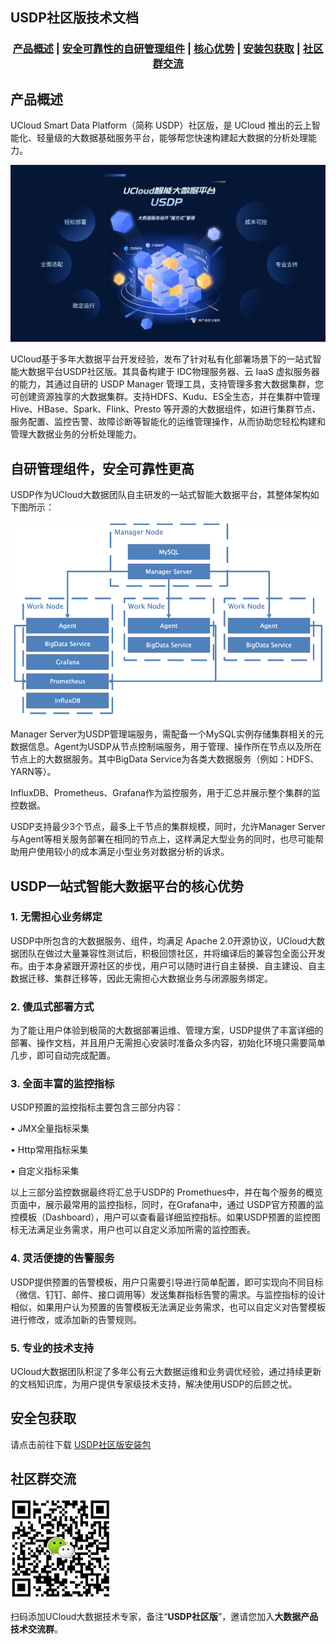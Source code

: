 ## USDP社区版技术文档



### <center>[产品概述](usdp_community/README?id=产品概述)   |   [安全可靠性的自研管理组件](usdp_community/README?id=自研管理组件，安全可靠性更高)   |   [核心优势](usdp_community/README?id=USDP一站式智能大数据平台的核心优势)   |   [安装包获取](usdp_community/README?id=安全包获取)   |   [社区群交流](usdp_community/README?id=社区群交流)</center>   



## 产品概述

UCloud Smart Data Platform（简称 USDP）社区版，是 UCloud 推出的云上智能化、轻量级的大数据基础服务平台，能够帮您快速构建起大数据的分析处理能力。

![USDP智能大数据平台产品形象大图](images/USDP智能大数据平台产品形象大图.png)

UCloud基于多年大数据平台开发经验，发布了针对私有化部署场景下的一站式智能大数据平台USDP社区版。其具备构建于 IDC物理服务器、云 IaaS 虚拟服务器的能力，其通过自研的 USDP Manager 管理工具，支持管理多套大数据集群，您可创建资源独享的大数据集群。支持HDFS、Kudu、ES全生态，并在集群中管理Hive、HBase、Spark、Flink、Presto 等开源的大数据组件，如进行集群节点、服务配置、监控告警、故障诊断等智能化的运维管理操作，从而协助您轻松构建和管理大数据业务的分析处理能力。

## 自研管理组件，安全可靠性更高

USDP作为UCloud大数据团队自主研发的一站式智能大数据平台，其整体架构如下图所示：

![USDP智能大数据平台产品形象大图](images/USDP架构图.png)

Manager Server为USDP管理端服务，需配备一个MySQL实例存储集群相关的元数据信息。Agent为USDP从节点控制端服务，用于管理、操作所在节点以及所在节点上的大数据服务。其中BigData Service为各类大数据服务（例如：HDFS、YARN等）。

InfluxDB、Prometheus、Grafana作为监控服务，用于汇总并展示整个集群的监控数据。

USDP支持最少3个节点，最多上千节点的集群规模，同时，允许Manager Server与Agent等相关服务部署在相同的节点上，这样满足大型业务的同时，也尽可能帮助用户使用较小的成本满足小型业务对数据分析的诉求。

## USDP一站式智能大数据平台的核心优势

### 1. 无需担心业务绑定

USDP中所包含的大数据服务、组件，均满足 Apache 2.0开源协议，UCloud大数据团队在做过大量兼容性测试后，积极回馈社区，并将编译后的兼容包全面公开发布。由于本身紧跟开源社区的步伐，用户可以随时进行自主替换、自主建设、自主数据迁移、集群迁移等，因此无需担心大数据业务与闭源服务绑定。

### 2. 傻瓜式部署方式

为了能让用户体验到极简的大数据部署运维、管理方案，USDP提供了丰富详细的部署、操作文档，并且用户无需担心安装时准备众多内容，初始化环境只需要简单几步，即可自动完成配置。

### 3. 全面丰富的监控指标

USDP预置的监控指标主要包含三部分内容：

• JMX全量指标采集

• Http常用指标采集

• 自定义指标采集

以上三部分监控数据最终将汇总于USDP的 Promethues中，并在每个服务的概览页面中，展示最常用的监控指标，同时，在Grafana中，通过 USDP官方预置的监控模板（Dashboard），用户可以查看最详细监控指标。如果USDP预置的监控图标无法满足业务需求，用户也可以自定义添加所需的监控图表。

### 4. 灵活便捷的告警服务

USDP提供预置的告警模板，用户只需要引导进行简单配置，即可实现向不同目标（微信、钉钉、邮件、接口调用等）发送集群指标告警的需求。与监控指标的设计相似，如果用户认为预置的告警模板无法满足业务需求，也可以自定义对告警模板进行修改，或添加新的告警规则。

### 5. 专业的技术支持

UCloud大数据团队积淀了多年公有云大数据运维和业务调优经验，通过持续更新的文档知识库，为用户提供专家级技术支持，解决使用USDP的后顾之忧。



## 安全包获取

请点击前往下载 [USDP社区版安装包](usdp_community/plan&create/download)



## 社区群交流

![USDP智能大数据平台产品形象大图](images/社区群助手0.png)

扫码添加UCloud大数据技术专家，备注“**USDP社区版**”，邀请您加入**大数据产品技术交流群**。